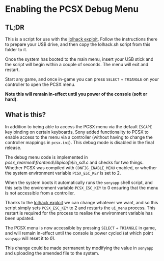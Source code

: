 # Enabling the PCSX Debug Menu

## TL;DR
This is a script for use with the [lolhack exploit](https://github.com/justMaku/gpghax). Follow the instructions there to prepare your USB drive, and then copy the lolhack.sh script from this folder to it.

Once the system has booted to the main menu, insert your USB stick and the script will begin within a couple of seconds. The menu will exit and restart.

Start any game, and once in-game you can press `SELECT` + `TRIANGLE` on your controller to open the PCSX menu.

**Note this will remain in-effect until you power of the console (soft or hard)**.

## What is this?

In addition to being able to access the PCSX menu via the default `ESCAPE` key binding on certain keyboards, Sony added functionality to PCSX to enable access to the menu via a controller (without having to change the controller mappings in `pcsx.ini`). This debug mode is disabled in the final release.

The debug menu code is implemented in *pcsx_rearmed\frontend\libpicofe\in_sdl.c* and checks for two things. Whether PCSX was compiled with `CONFIG_ENABLE_MENU` enabled, or whether the system environment variable `PCSX_ESC_KEY` is set to 2. 

When the system boots it automatically runs the `sonyapp` shell script, and this sets the environment variable `PCSX_ESC_KEY` to 0 ensuring that the menu is not accessible from a controller.

Thanks to the [lolhack exploit](https://github.com/justMaku/gpghax) we can change whatever we want, and so this script simply sets `PCSX_ESC_KEY` to 2 and restarts the `ui_menu` process. This restart is required for the process to realise the environment variable has been updated.

The PCSX menu is now accessible by pressing `SELECT` + `TRIANGLE` in game, and will remain in-effect until the console is power cycled (at which point `sonyapp` will reset it to 0).

This change could be made permanent by modifying the value in `sonyapp` and uploading the amended file to the system.
